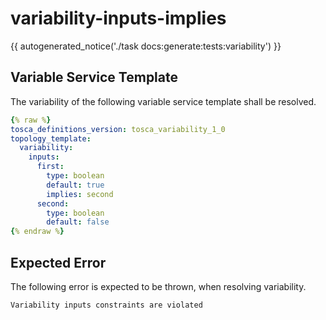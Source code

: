 # variability-inputs-implies

{{ autogenerated_notice('./task docs:generate:tests:variability') }}


## Variable Service Template

The variability of the following variable service template shall be resolved.

```yaml linenums="1"
{% raw %}
tosca_definitions_version: tosca_variability_1_0
topology_template:
  variability:
    inputs:
      first:
        type: boolean
        default: true
        implies: second
      second:
        type: boolean
        default: false
{% endraw %}
```





## Expected Error

The following error is expected to be thrown, when resolving variability.

```text linenums="1"
Variability inputs constraints are violated
```
